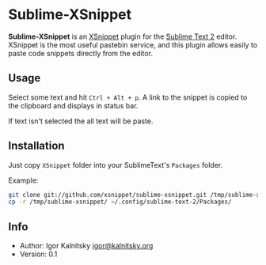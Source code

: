 Sublime-XSnippet
================

**Sublime-XSnippet** is an [XSnippet] plugin for the [Sublime Text 2] editor.
XSnippet is the most useful pastebin service, and this plugin allows easily
to paste code snippets directly from the editor.

[XSnippet]:         http://xsnippet.org/
[Sublime Text 2]:   http://www.sublimetext.com/2


## Usage

Select some text and hit `Ctrl + Alt + p`. A link to the snippet
is copied to the clipboard and displays in status bar.

If text isn't selected the all text will be paste.


## Installation

Just copy `XSnippet` folder into your SublimeText's `Packages` folder.

Example:

```bash
git clone git://github.com/xsnippet/sublime-xsnippet.git /tmp/sublime-xsnippet
cp -r /tmp/sublime-xsnippet/ ~/.config/sublime-text-2/Packages/
```


## Info

* Author: Igor Kalnitsky <igor@kalnitsky.org>
* Version: 0.1

